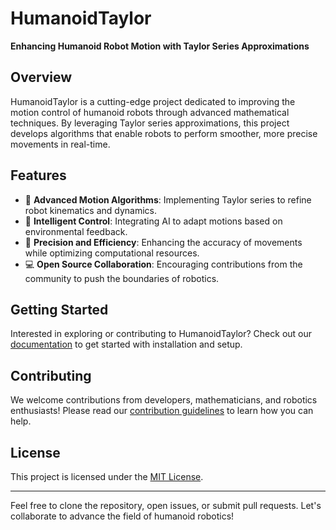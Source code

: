# HumanoidTaylor

**Enhancing Humanoid Robot Motion with Taylor Series Approximations**

## Overview

HumanoidTaylor is a cutting-edge project dedicated to improving the motion control of humanoid robots through advanced mathematical techniques. By leveraging Taylor series approximations, this project develops algorithms that enable robots to perform smoother, more precise movements in real-time.

## Features

- 🚀 **Advanced Motion Algorithms**: Implementing Taylor series to refine robot kinematics and dynamics.
- 🧠 **Intelligent Control**: Integrating AI to adapt motions based on environmental feedback.
- 🎯 **Precision and Efficiency**: Enhancing the accuracy of movements while optimizing computational resources.
- 💻 **Open Source Collaboration**: Encouraging contributions from the community to push the boundaries of robotics.

## Getting Started

Interested in exploring or contributing to HumanoidTaylor? Check out our [documentation](#) to get started with installation and setup.

## Contributing

We welcome contributions from developers, mathematicians, and robotics enthusiasts! Please read our [contribution guidelines](#) to learn how you can help.

## License

This project is licensed under the [MIT License](LICENSE).

---

Feel free to clone the repository, open issues, or submit pull requests. Let's collaborate to advance the field of humanoid robotics!

